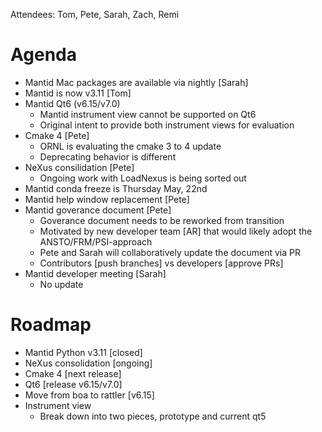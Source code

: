 Attendees: Tom, Pete, Sarah, Zach, Remi

# Agenda
- Mantid Mac packages are available via nightly [Sarah]
- Mantid is now v3.11 [Tom]
- Mantid Qt6 (v6.15/v7.0)
  - Mantid instrument view cannot be supported on Qt6
  - Original intent to provide both instrument views for evaluation
- Cmake 4 [Pete]
   - ORNL is evaluating the cmake 3 to 4 update
   - Deprecating behavior is different
- NeXus consilidation [Pete]
   - Ongoing work with LoadNexus is being sorted out
- Mantid conda freeze is Thursday May, 22nd
- Mantid help window replacement [Pete]
- Mantid goverance document [Pete]
   - Goverance document needs to be reworked from transition
   - Motivated by new developer team [AR] that would likely adopt the ANSTO/FRM/PSI-approach
   - Pete and Sarah will collaboratively update the document via PR
   - Contributors [push branches] vs developers [approve PRs]
- Mantid developer meeting [Sarah]
   - No update

# Roadmap
- Mantid Python v3.11 [closed]
- NeXus consolidation [ongoing]
- Cmake 4 [next release]
- Qt6 [release v6.15/v7.0]
- Move from boa to rattler [v6.15]
- Instrument view
  - Break down into two pieces, prototype and current qt5
